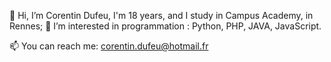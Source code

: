 👋 Hi, I’m Corentin Dufeu, I'm 18 years, and I study in Campus Academy, in Rennes;
👀 I’m interested in programmation : Python, PHP, JAVA, JavaScript.

📫 You can reach me: corentin.dufeu@hotmail.fr
